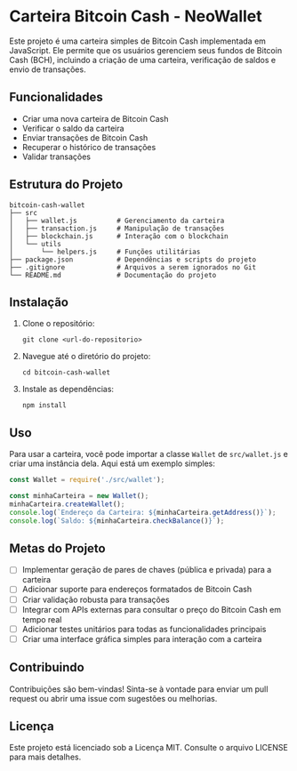 # Carteira Bitcoin Cash - NeoWallet

Este projeto é uma carteira simples de Bitcoin Cash implementada em JavaScript. Ele permite que os usuários gerenciem seus fundos de Bitcoin Cash (BCH), incluindo a criação de uma carteira, verificação de saldos e envio de transações.

## Funcionalidades

- Criar uma nova carteira de Bitcoin Cash
- Verificar o saldo da carteira
- Enviar transações de Bitcoin Cash
- Recuperar o histórico de transações
- Validar transações

## Estrutura do Projeto

```
bitcoin-cash-wallet
├── src
│   ├── wallet.js          # Gerenciamento da carteira
│   ├── transaction.js     # Manipulação de transações
│   ├── blockchain.js      # Interação com o blockchain
│   └── utils
│       └── helpers.js     # Funções utilitárias
├── package.json           # Dependências e scripts do projeto
├── .gitignore             # Arquivos a serem ignorados no Git
└── README.md              # Documentação do projeto
```

## Instalação

1. Clone o repositório:
   ```
   git clone <url-do-repositorio>
   ```
2. Navegue até o diretório do projeto:
   ```
   cd bitcoin-cash-wallet
   ```
3. Instale as dependências:
   ```
   npm install
   ```

## Uso

Para usar a carteira, você pode importar a classe `Wallet` de `src/wallet.js` e criar uma instância dela. Aqui está um exemplo simples:

```javascript
const Wallet = require('./src/wallet');

const minhaCarteira = new Wallet();
minhaCarteira.createWallet();
console.log(`Endereço da Carteira: ${minhaCarteira.getAddress()}`);
console.log(`Saldo: ${minhaCarteira.checkBalance()}`);
```

## Metas do Projeto

- [ ] Implementar geração de pares de chaves (pública e privada) para a carteira
- [ ] Adicionar suporte para endereços formatados de Bitcoin Cash
- [ ] Criar validação robusta para transações
- [ ] Integrar com APIs externas para consultar o preço do Bitcoin Cash em tempo real
- [ ] Adicionar testes unitários para todas as funcionalidades principais
- [ ] Criar uma interface gráfica simples para interação com a carteira

## Contribuindo

Contribuições são bem-vindas! Sinta-se à vontade para enviar um pull request ou abrir uma issue com sugestões ou melhorias.

## Licença

Este projeto está licenciado sob a Licença MIT. Consulte o arquivo LICENSE para mais detalhes.